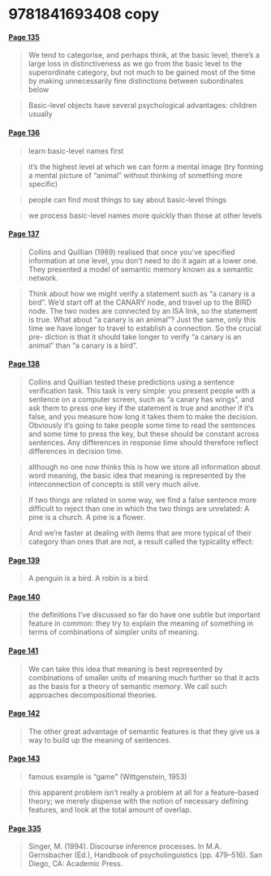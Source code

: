 # 9781841693408 copy


#### [Page 135](highlights://Harley_Talking%20the%20Talk#page=135)

> We tend to categorise, and perhaps think, at the basic level;
> there’s a large loss in distinctiveness as we go from the basic
> level to the superordinate category, but not much to be gained
> most of the time by making unnecessarily fine distinctions
> between subordinates below

> Basic-level objects have several psychological advantages:
> children usually

#### [Page 136](highlights://Harley_Talking%20the%20Talk#page=136)

> learn basic-level names first

> it’s the highest level at which we can form a mental image (try
> forming a mental picture of “animal” without thinking of
> something more specific)

> people can find most things to say about basic-level things

> we process basic-level names more quickly than those at other
> levels

#### [Page 137](highlights://Harley_Talking%20the%20Talk#page=137)

> Collins and Quillian (1969) realised that once you’ve specified
> information at one level, you don’t need to do it again at a
> lower one. They presented a model of semantic memory known as a
> semantic network.

> Think about how we might verify a statement such as “a canary is
> a bird”. We’d start off at the CANARY node, and travel up to the
> BIRD node. The two nodes are connected by an ISA link, so the
> statement is true. What about “a canary is an animal”? Just the
> same, only this time we have longer to travel to establish a
> connection. So the crucial pre- diction is that it should take
> longer to verify “a canary is an animal” than “a canary is a
> bird”.

#### [Page 138](highlights://Harley_Talking%20the%20Talk#page=138)

> Collins and Quillian tested these predictions using a sentence
> verification task. This task is very simple: you present people
> with a sentence on a computer screen, such as “a canary has
> wings”, and ask them to press one key if the statement is true
> and another if it’s false, and you measure how long it takes
> them to make the decision. Obviously it’s going to take people
> some time to read the sentences and some time to press the key,
> but these should be constant across sentences. Any differences
> in response time should therefore reflect differences in
> decision time.

> although no one now thinks this is how we store all information
> about word meaning, the basic idea that meaning is represented
> by the interconnection of concepts is still very much alive.

> If two things are related in some way, we find a false sentence
> more difficult to reject than one in which the two things are
> unrelated: A pine is a church. A pine is a flower.

> And we’re faster at dealing with items that are more typical of
> their category than ones that are not, a result called the
> typicality effect:

#### [Page 139](highlights://Harley_Talking%20the%20Talk#page=139)

> A penguin is a bird. A robin is a bird.

#### [Page 140](highlights://Harley_Talking%20the%20Talk#page=140)

> the definitions I’ve discussed so far do have one subtle but
> important feature in common: they try to explain the meaning of
> something in terms of combinations of simpler units of meaning.

#### [Page 141](highlights://Harley_Talking%20the%20Talk#page=141)

> We can take this idea that meaning is best represented by
> combinations of smaller units of meaning much further so that it
> acts as the basis for a theory of semantic memory. We call such
> approaches decompositional theories.

#### [Page 142](highlights://Harley_Talking%20the%20Talk#page=142)

> The other great advantage of semantic features is that they give
> us a way to build up the meaning of sentences.

#### [Page 143](highlights://Harley_Talking%20the%20Talk#page=143)

> famous example is “game” (Wittgenstein, 1953)

> this apparent problem isn’t really a problem at all for a
> feature-based theory; we merely dispense with the notion of
> necessary defining features, and look at the total amount of
> overlap.

#### [Page 335](highlights://Harley_Talking%20the%20Talk#page=335)

> Singer, M. (1994). Discourse inference processes. In M.A.
> Gernsbacher (Ed.), Handbook of psycholinguistics (pp. 479–516).
> San Diego, CA: Academic Press.


